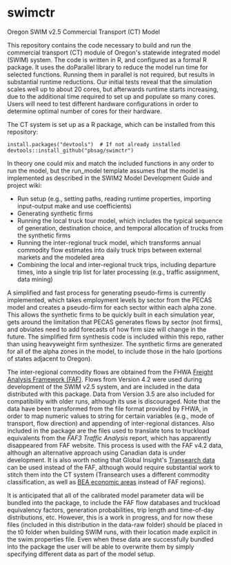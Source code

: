 # swimctr
Oregon SWIM v2.5 Commercial Transport (CT) Model

This repository contains the code necessary to build and run the commercial transport (CT) module of Oregon's statewide integrated model (SWIM) system. The code is written in R, and configured as a formal R package. It uses the doParallel library to reduce the model run time for selected functions. Running them in parallel is not required, but results in substantial runtime reductions. Our initial tests reveal that the simulation scales well up to about 20 cores, but afterwards runtime starts increasing, due to the additional time required to set up and populate so many cores. Users will need to test different hardware configurations in order to determine optimal number of cores for their hardware.

The CT system is set up as a R package, which can be installed from this repository:
```
install.packages("devtools")  # If not already installed
devtools::install_github("pbsag/swimctr")
```

In theory one could mix and match the included functions in any order to run the model, but the run_model template assumes that the model is implemented as described in the SWIM2 Model Development Guide and project wiki:

+ Run setup (e.g., setting paths, reading runtime properties, importing input-output make and use coefficients)
+ Generating synthetic firms
+ Running the local truck tour model, which includes the typical sequence of generation, destination choice, and temporal allocation of trucks from the synthetic firms
+ Running the inter-regional truck model, which transforms annual commodity flow estimates into daily truck trips between external markets and the modeled area
+ Combining the local and inter-regional truck trips, including departure times, into a single trip list for later processing (e.g., traffic assignment, data mining)

A simplified and fast process for generating pseudo-firms is currently implemented, which takes employment levels by sector from the PECAS model and creates a pseudo-firm for each sector within each alpha zone. This allows the synthetic firms to be quickly built in each simulation year, gets around the limitation that PECAS generates flows by sector (not firms), and obviates need to add forecasts of how firm size will change in the future. The simplified firm synthesis code is included within this repo, rather than using heavyweight firm synthesizer. The synthetic firms are generated for all of the alpha zones in the model, to include those in the halo (portions of states adjacent to Oregon). 

The inter-regional commodity flows are obtained from the FHWA [Freight Analysis Framework (FAF)](http://www.ops.fhwa.dot.gov/freight/freight_analysis/faf/). Flows from Version 4.2 were used during development of the SWIM v2.5 system, and are included in the data distributed with this package. Data from Version 3.5 are also included for compatibility with older runs, although its use is discouraged. Note that the data have been transformed from the file format provided by FHWA, in order to map numeric values to string for certain variables (e.g., mode of transport, flow direction) and appending of inter-regional distances. Also included in the package are the files used to translate tons to truckload equivalents from the _FAF3 Traffic Analysis_ report, which has apparently disappeared from FAF website. This process is used with the FAF v4.2 data, although an alternative approach using Canadian data is under development. It is also worth noting that Global Insight's [Transearch data](https://www.ihs.com/products/transearch-freight-transportation-research.html) can be used instead of the FAF, although would require substantial work to stitch them into the CT system (Transearch uses a different commodity classification, as well as [BEA economic areas](http://www.bea.gov/regional/docs/econlist.cfm) instead of FAF regions).

It is anticipated that all of the calibrated model parameter data will be bundled into the package, to include the FAF flow databases and truckload equivalency factors, generation probabilities, trip length and time-of-day distributions, etc. However, this is a work in progress, and for now these files (included in this distribution in the data-raw folder) should be placed in the t0 folder when building SWIM runs, with their location made explicit in the swim.properties file. Even when these data are successfully bundled into the package the user will be able to overwrite them by simply specifying different data as part of the model setup.
